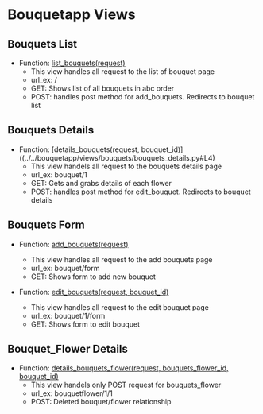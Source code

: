 # Bouquetapp Views

## Bouquets List
- Function: [list_bouquets(request)](../../bouquetapp/views/bouquets/bouquets_list.py#L4)
    - This view handles all request to the list of bouquet page
    - url_ex: /
    - GET: Shows list of all bouquets in abc order
    - POST: handles post method for add_bouquets. Redirects to bouquet list
    
## Bouquets Details
- Function: [details_bouquets(request, bouquet_id)]((../../bouquetapp/views/bouquets/bouquets_details.py#L4)
    - This view handels all request to the bouquets details page
    - url_ex: bouquet/1
    - GET: Gets and grabs details of each flower
    - POST: handles post method for edit_bouquet. Redirects to bouquet details

## Bouquets Form
- Function: [add_bouquets(request)](../../bouquetapp/views/bouquets/bouquets_form.py#L4)
    - This view handles all request to the add bouquets page
    - url_ex: bouquet/form
    - GET: Shows form to add new bouquet

- Function: [edit_bouquets(request, bouquet_id)](../../bouquetapp/views/bouquets/bouquets_form.py#L15)
    - This view handles all request to the edit bouquet page
    - url_ex: bouquet/1/form
    - GET: Shows form to edit bouquet

## Bouquet_Flower Details
- Function: [details_bouquets_flower(request, bouquets_flower_id, bouquet_id)](../../bouquetapp/views/bouquet_flower/bouquets_flower_details.py#L4)
    - This view handels only POST request for bouquets_flower
    - url_ex: bouquetflower/1/1
    - POST: Deleted bouquet/flower relationship
